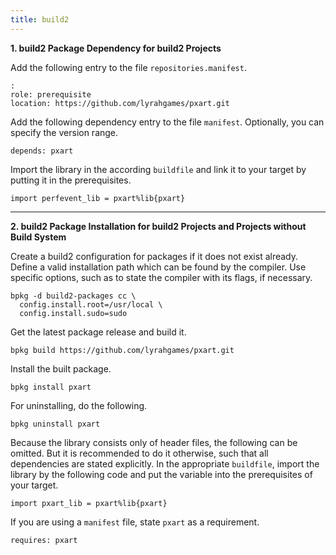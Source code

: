 ```yaml
---
title: build2
---
```


**1. build2 Package Dependency for build2 Projects**

Add the following entry to the file `repositories.manifest`.
```
:
role: prerequisite
location: https://github.com/lyrahgames/pxart.git
```
Add the following dependency entry to the file `manifest`.
Optionally, you can specify the version range.
```
depends: pxart
```
Import the library in the according `buildfile` and link it to your target by putting it in the prerequisites.
```
import perfevent_lib = pxart%lib{pxart}
```

---

**2. build2 Package Installation for build2 Projects and Projects without Build System**

Create a build2 configuration for packages if it does not exist already.
Define a valid installation path which can be found by the compiler.
Use specific options, such as to state the compiler with its flags, if necessary.
```
bpkg -d build2-packages cc \
  config.install.root=/usr/local \
  config.install.sudo=sudo
```
Get the latest package release and build it.
```
bpkg build https://github.com/lyrahgames/pxart.git
```
Install the built package.
```
bpkg install pxart
```
For uninstalling, do the following.
```
bpkg uninstall pxart
```
Because the library consists only of header files, the following can be omitted.
But it is recommended to do it otherwise, such that all dependencies are stated explicitly.
In the appropriate `buildfile`, import the library by the following code and put the variable into the prerequisites of your target.
```
import pxart_lib = pxart%lib{pxart}
```
If you are using a `manifest` file, state `pxart` as a requirement.
```
requires: pxart
```
